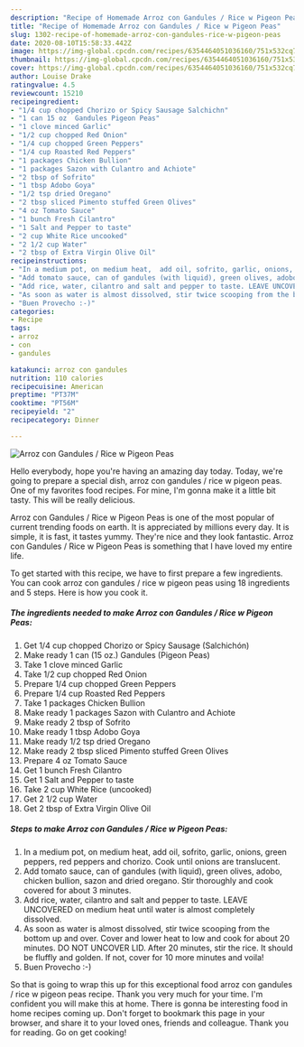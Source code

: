```yaml
---
description: "Recipe of Homemade Arroz con Gandules / Rice w Pigeon Peas"
title: "Recipe of Homemade Arroz con Gandules / Rice w Pigeon Peas"
slug: 1302-recipe-of-homemade-arroz-con-gandules-rice-w-pigeon-peas
date: 2020-08-10T15:58:33.442Z
image: https://img-global.cpcdn.com/recipes/6354464051036160/751x532cq70/arroz-con-gandules-rice-w-pigeon-peas-recipe-main-photo.jpg
thumbnail: https://img-global.cpcdn.com/recipes/6354464051036160/751x532cq70/arroz-con-gandules-rice-w-pigeon-peas-recipe-main-photo.jpg
cover: https://img-global.cpcdn.com/recipes/6354464051036160/751x532cq70/arroz-con-gandules-rice-w-pigeon-peas-recipe-main-photo.jpg
author: Louise Drake
ratingvalue: 4.5
reviewcount: 15210
recipeingredient:
- "1/4 cup chopped Chorizo or Spicy Sausage Salchichn"
- "1 can 15 oz  Gandules Pigeon Peas"
- "1 clove minced Garlic"
- "1/2 cup chopped Red Onion"
- "1/4 cup chopped Green Peppers"
- "1/4 cup Roasted Red Peppers"
- "1 packages Chicken Bullion"
- "1 packages Sazon with Culantro and Achiote"
- "2 tbsp of Sofrito"
- "1 tbsp Adobo Goya"
- "1/2 tsp dried Oregano"
- "2 tbsp sliced Pimento stuffed Green Olives"
- "4 oz Tomato Sauce"
- "1 bunch Fresh Cilantro"
- "1 Salt and Pepper to taste"
- "2 cup White Rice uncooked"
- "2 1/2 cup Water"
- "2 tbsp of Extra Virgin Olive Oil"
recipeinstructions:
- "In a medium pot, on medium heat,  add oil, sofrito, garlic, onions, green peppers, red peppers and chorizo. Cook until onions are translucent."
- "Add tomato sauce, can of gandules (with liquid), green olives, adobo, chicken bullion, sazon and dried oregano. Stir thoroughly and cook covered for about 3 minutes."
- "Add rice, water, cilantro and salt and pepper to taste. LEAVE UNCOVERED on medium heat until water is almost completely dissolved."
- "As soon as water is almost dissolved, stir twice scooping from the bottom up and over. Cover and lower heat to low and cook for about 20 minutes.  DO NOT UNCOVER LID. After 20 minutes, stir the rice. It should be fluffly and golden. If not, cover for 10 more minutes and voila!"
- "Buen Provecho :-)"
categories:
- Recipe
tags:
- arroz
- con
- gandules

katakunci: arroz con gandules 
nutrition: 110 calories
recipecuisine: American
preptime: "PT37M"
cooktime: "PT56M"
recipeyield: "2"
recipecategory: Dinner

---
```



![Arroz con Gandules / Rice w Pigeon Peas](https://img-global.cpcdn.com/recipes/6354464051036160/751x532cq70/arroz-con-gandules-rice-w-pigeon-peas-recipe-main-photo.jpg)

Hello everybody, hope you're having an amazing day today. Today, we're going to prepare a special dish, arroz con gandules / rice w pigeon peas. One of my favorites food recipes. For mine, I'm gonna make it a little bit tasty. This will be really delicious.

Arroz con Gandules / Rice w Pigeon Peas is one of the most popular of current trending foods on earth. It is appreciated by millions every day. It is simple, it is fast, it tastes yummy. They're nice and they look fantastic. Arroz con Gandules / Rice w Pigeon Peas is something that I have loved my entire life.




To get started with this recipe, we have to first prepare a few ingredients. You can cook arroz con gandules / rice w pigeon peas using 18 ingredients and 5 steps. Here is how you cook it.

<!--inarticleads1-->

##### The ingredients needed to make Arroz con Gandules / Rice w Pigeon Peas:

1. Get 1/4 cup chopped Chorizo or Spicy Sausage (Salchichón)
1. Make ready 1 can (15 oz.)  Gandules (Pigeon Peas)
1. Take 1 clove minced Garlic
1. Take 1/2 cup chopped Red Onion
1. Prepare 1/4 cup chopped Green Peppers
1. Prepare 1/4 cup Roasted Red Peppers
1. Take 1 packages Chicken Bullion
1. Make ready 1 packages Sazon with Culantro and Achiote
1. Make ready 2 tbsp of Sofrito
1. Make ready 1 tbsp Adobo Goya
1. Make ready 1/2 tsp dried Oregano
1. Make ready 2 tbsp sliced Pimento stuffed Green Olives
1. Prepare 4 oz Tomato Sauce
1. Get 1 bunch Fresh Cilantro
1. Get 1 Salt and Pepper to taste
1. Take 2 cup White Rice (uncooked)
1. Get 2 1/2 cup Water
1. Get 2 tbsp of Extra Virgin Olive Oil




<!--inarticleads2-->

##### Steps to make Arroz con Gandules / Rice w Pigeon Peas:

1. In a medium pot, on medium heat,  add oil, sofrito, garlic, onions, green peppers, red peppers and chorizo. Cook until onions are translucent.
1. Add tomato sauce, can of gandules (with liquid), green olives, adobo, chicken bullion, sazon and dried oregano. Stir thoroughly and cook covered for about 3 minutes.
1. Add rice, water, cilantro and salt and pepper to taste. LEAVE UNCOVERED on medium heat until water is almost completely dissolved.
1. As soon as water is almost dissolved, stir twice scooping from the bottom up and over. Cover and lower heat to low and cook for about 20 minutes.  DO NOT UNCOVER LID. After 20 minutes, stir the rice. It should be fluffly and golden. If not, cover for 10 more minutes and voila!
1. Buen Provecho :-)




So that is going to wrap this up for this exceptional food arroz con gandules / rice w pigeon peas recipe. Thank you very much for your time. I'm confident you will make this at home. There is gonna be interesting food in home recipes coming up. Don't forget to bookmark this page in your browser, and share it to your loved ones, friends and colleague. Thank you for reading. Go on get cooking!
